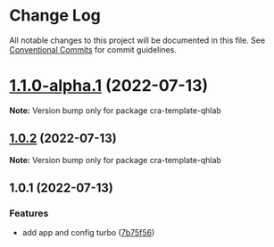 # Change Log

All notable changes to this project will be documented in this file.
See [Conventional Commits](https://conventionalcommits.org) for commit guidelines.

# [1.1.0-alpha.1](https://github.com/QhlabTeam/qhlab-monorepo-template/compare/v1.1.0-alpha.0...v1.1.0-alpha.1) (2022-07-13)

**Note:** Version bump only for package cra-template-qhlab





## [1.0.2](https://github.com/QhlabTeam/qhlab-monorepo-template/compare/v1.0.1...v1.0.2) (2022-07-13)

**Note:** Version bump only for package cra-template-qhlab





## 1.0.1 (2022-07-13)


### Features

* add app and config turbo ([7b75f56](https://github.com/QhlabTeam/qhlab-monorepo-template/commit/7b75f56f809fbffdcbfb931cbef4f25e914094d8))
